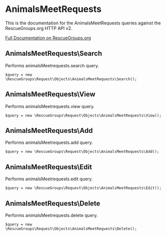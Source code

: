 # AnimalsMeetRequests

This is the documentation for the AnimalsMeetRequests queries against the RescueGroups.org HTTP API v2.

[Full Documentation on RescueGroups.org](https://userguide.rescuegroups.org/display/APIDG/Object+definitions#Objectdefinitions-animalsMeetrequests)

## AnimalsMeetRequests\Search

Performs animalsMeetrequests.search query.

    $query = new \RescueGroups\Request\Objects\AnimalsMeetRequests\Search();


## AnimalsMeetRequests\View

Performs animalsMeetrequests.view query.

    $query = new \RescueGroups\Request\Objects\AnimalsMeetRequests\View();


## AnimalsMeetRequests\Add

Performs animalsMeetrequests.add query.

    $query = new \RescueGroups\Request\Objects\AnimalsMeetRequests\Add();


## AnimalsMeetRequests\Edit

Performs animalsMeetrequests.edit query.

    $query = new \RescueGroups\Request\Objects\AnimalsMeetRequests\Edit();


## AnimalsMeetRequests\Delete

Performs animalsMeetrequests.delete query.

    $query = new \RescueGroups\Request\Objects\AnimalsMeetRequests\Delete();


